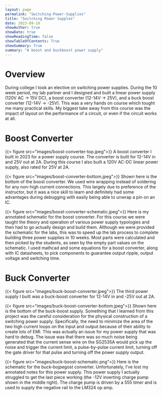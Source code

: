 ```yaml
---
layout: page
permalink: "Switching-Power-Supplies"
title: "Switching Power Supples"
date: 2023-09-10
showAuthor: true
showDate: true
showReadingTime: false
showTableOfContents: True
showSummary: True
summary: "A boost and buckboost power supply"
---
```


# Overview
During college I took an elective on switching power supplies. During the 10 week period, my lab partner and I designed and built a linear power supply (120V AC -> 15V DC), a boost converter (12-14V -> 25V), and a buck boost converter (12-14V -> -25V). This was a very hands on course which tought me many practical skills. My biggest take away from this course was the impact of layout on the performance of a circuit, or even if the circuit works at all.

# Boost Converter
{{< figure src="images/boost-converter-top.jpeg">}}
A boost converter I built in 2023 for a power supply course. The converter is built for 12-14V in and 25V out at 2A. During this course I also built a 120V AC-DC linear power supply, also rated for 25V at 2A.  

{{< figure src="images/boost-converter-bottom.jpeg">}}
Shown here is the bottom of the boost converter. We used wire wrapping instead of soldering for any non-high current connections. This largely due to preference of the instructor, but it was a nice skill to learn and definitely had some advantages during debugging with easily being able to unwrap a pin on an IC.  

{{< figure src="images/boost-converter-schematic.jpeg">}}
Here is my annotated schematic for the boost converter. For this course we were taught the theory and operation of various power supply typologies and then had to go actually design and build them. Although we were provided the schematic for the labs, this was to speed up the lab process to complete building three power supplies in 10 weeks. Most parts were calculated and then picked by the students, as seen by the empty part values on the schematic. I used mathcad and some equations for a boost converter, along with IC datasheets, to pick components to guarantee output ripple, output voltage and switching time.  

# Buck Converter

{{< figure src="images/buck-boost-converter.jpeg">}}
The third power supply I built was a buck-boost converter for 12-14V in and -25V out at 2A.  

{{< figure src="images/buck-boost-converter-bottom.jpeg">}}
Shown here is the bottom of the buck-boost supply. Something that I learned from this project was the careful consideration for the physical construction of a switching power supply. Specifically, the need to minimize the area of the two high current loops on the input and output because of their ability to create lots of EMI. This was actually an issue for my power supply that was hard to debug. The issue was that there was so much noise being generated that the current sense wire on the SG2535A would pick up the noise and trigger the current limit, a pulse-by-pulse current limit, turning off the gate driver for that pulse and turning off the power supply output.  

{{< figure src="images/buck-boost-schematic.png">}}
Here is the schematic for the buck-bojpegost converter. Unfortunately, I've lost my annotated notes for this power supply. This power supply I actually struggled to get  the last piece working (the -12V inverting charge pump shown in the middle right). The charge pump is driven by a 555 timer and is used to supply the negative rail to the LM324 op amp.
